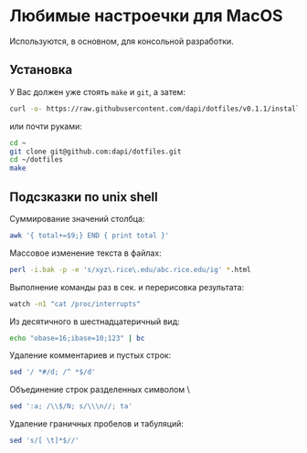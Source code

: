 # Любимые настроечки для MacOS

Используются, в основном, для консольной разработки.

## Установка

У Вас должен уже стоять `make` и `git`, а затем:

```zsh
curl -o- https://raw.githubusercontent.com/dapi/dotfiles/v0.1.1/install.sh | bash
```

или почти руками:

```zsh
cd ~
git clone git@github.com:dapi/dotfiles.git
cd ~/dotfiles
make
```

## Подсзказки по unix shell


Суммирование значений столбца:

```sh
awk '{ total+=$9;} END { print total }'
```

Массовое изменение текста в файлах:

```sh
perl -i.bak -p -e 's/xyz\.rice\.edu/abc.rice.edu/ig' *.html
```

Выполнение команды раз в сек. и перерисовка результата:

```sh
watch -n1 "cat /proc/interrupts"
```

Из десятичного в шестнадцатеричный вид:

```sh
echo "obase=16;ibase=10;123" | bc
```

Удаление комментариев и пустых строк:

```sh
sed '/ *#/d; /^ *$/d'
```

Объединение строк разделенных символом \

```sh
sed ':a; /\\$/N; s/\\\n//; ta'
```

Удаление граничных пробелов и табуляций:

```sh
sed 's/[ \t]*$//'
```

